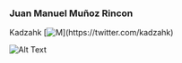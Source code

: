 ### Juan Manuel Muñoz Rincon
Kadzahk [![M]([https://upload.wikimedia.org/wikipedia/fr/thumb/c/c8/Twitter_Bird.svg/30px-Twitter_Bird.svg.png](https://www.google.com/url?sa=i&url=https%3A%2F%2Ficonarchive.com%2Fshow%2Fminimalism-icons-by-xenatt%2FApp-Twitter-icon.html&psig=AOvVaw0OFwqTak_NAyQesAelE2av&ust=1667340401186000&source=images&cd=vfe&ved=0CA0QjRxqFwoTCKCPlqO9i_sCFQAAAAAdAAAAABAD))](https://twitter.com/kadzahk)

 ![Alt Text](https://mir-s3-cdn-cf.behance.net/project_modules/max_1200/4ff07986208593.5d9a654e92f36.gif)
